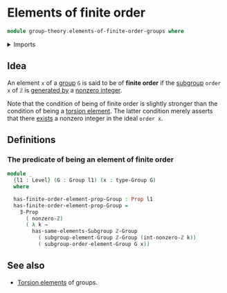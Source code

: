 # Elements of finite order

```agda
module group-theory.elements-of-finite-order-groups where
```

<details><summary>Imports</summary>

```agda
open import elementary-number-theory.group-of-integers
open import elementary-number-theory.nonzero-integers

open import foundation.existential-quantification
open import foundation.propositions
open import foundation.universe-levels

open import group-theory.groups
open import group-theory.orders-of-elements-groups
open import group-theory.subgroups
open import group-theory.subgroups-generated-by-elements-groups
```

</details>

## Idea

An element `x` of a [group](group-theory.groups.md) `G` is said to be of
**finite order** if the [subgroup](group-theory.subgroups.md) `order x` of `ℤ`
is [generated by](group-theory.subgroups-generated-by-elements-groups.md) a
[nonzero integer](elementary-number-theory.nonzero-integers.md).

Note that the condition of being of finite order is slightly stronger than the
condition of being a [torsion element](group-theory.torsion-elements-groups.md).
The latter condition merely asserts that there
[exists](foundation.existential-quantification.md) a nonzero integer in the
ideal `order x`.

## Definitions

### The predicate of being an element of finite order

```agda
module _
  {l1 : Level} (G : Group l1) (x : type-Group G)
  where

  has-finite-order-element-prop-Group : Prop l1
  has-finite-order-element-prop-Group =
    ∃-Prop
      ( nonzero-ℤ)
      ( λ k →
        has-same-elements-Subgroup ℤ-Group
          ( subgroup-element-Group ℤ-Group (int-nonzero-ℤ k))
          ( subgroup-order-element-Group G x))
```

## See also

- [Torsion elements](group-theory.torsion-elements-groups.md) of groups.
